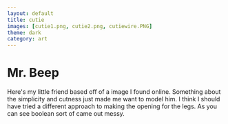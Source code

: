 ```yaml
---
layout: default
title: cutie
images: [cutie1.png, cutie2.png, cutiewire.PNG]
theme: dark
category: art
---
```


# Mr. Beep
Here's my little friend based off of a image I found online. Something about the simplicity and cutness just made me want to model him. I think I should have tried a different approach to making the opening for the legs. As you can see boolean sort of came out messy. 
